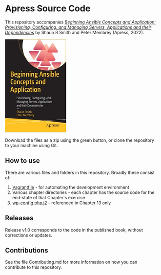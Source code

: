 # Apress Source Code

This repository accompanies [*Beginning Ansible Concepts and Application: Provisioning, Configuring, and Managing Servers, Applications and their Dependencies*](https://www.link.springer.com/book/10.1007/9781484281727) by Shaun R Smith and Peter Membrey (Apress, 2022).

[comment]: #cover
![Cover image](9781484281727.JPG)

Download the files as a zip using the green button, or clone the repository to your machine using Git.

## How to use

There are various files and folders in this repository. Broadly these consist of:
1. [Vagrantfile](Vagrantfile) - for automating the development environment
2. Various chapter directories - each chapter has the source code for the end-state of that Chapter's exercise
3. [wp-config.php.j2](wp-config.php.j2) - referenced in Chapter 13 only


## Releases

Release v1.0 corresponds to the code in the published book, without corrections or updates.

## Contributions

See the file Contributing.md for more information on how you can contribute to this repository.
